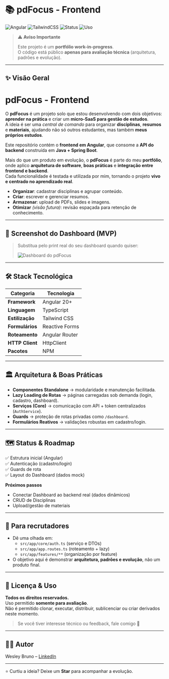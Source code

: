 # 📚 pdFocus - Frontend

![Angular](https://img.shields.io/badge/Angular-20-red)
![TailwindCSS](https://img.shields.io/badge/TailwindCSS-3-blue)
![Status](https://img.shields.io/badge/Status-Work_in_Progress-yellow)
![Uso](https://img.shields.io/badge/Portfolio-WIP_(não_clonar)-lightgrey)

> ⚠️ **Aviso Importante**
>
> Este projeto é um **portfólio work-in-progress**.  
> O código está público **apenas para avaliação técnica** (arquitetura, padrões e evolução).  

---

## ✨ Visão Geral

# pdFocus - Frontend

O **pdFocus** é um projeto solo que estou desenvolvendo com dois objetivos: **aprender na prática** e criar um **micro-SaaS para gestão de estudos**.  
A ideia é ser uma *central de comando* para organizar **disciplinas**, **resumos** e **materiais**, ajudando não só outros estudantes, mas também **meus próprios estudos**.

Este repositório contém o **frontend em Angular**, que consome a **API do backend** construída em **Java + Spring Boot**.

Mais do que um produto em evolução, o **pdFocus** é parte do meu **portfólio**, onde aplico **arquitetura de software**, **boas práticas** e **integração entre frontend e backend**.  
Cada funcionalidade é testada e utilizada por mim, tornando o projeto **vivo e centrado no aprendizado real**.

- **Organizar**: cadastrar disciplinas e agrupar conteúdo.
- **Criar**: escrever e gerenciar resumos.
- **Armazenar**: upload de PDFs, slides e imagens.
- **Otimizar** *(visão futura)*: revisão espaçada para retenção de conhecimento.

---

## 📸 Screenshot do Dashboard (MVP)

> Substitua pelo print real do seu dashboard quando quiser:
>
> ![Dashboard do pdFocus](https://via.placeholder.com/1000x500.png?text=Preview+Dashboard)

---

## 🛠️ Stack Tecnológica

| Categoria        | Tecnologia     |
|------------------|----------------|
| **Framework**    | Angular 20+    |
| **Linguagem**    | TypeScript     |
| **Estilização**  | Tailwind CSS   |
| **Formulários**  | Reactive Forms |
| **Roteamento**   | Angular Router |
| **HTTP Client**  | HttpClient     |
| **Pacotes**      | NPM            |

---

## 🏛️ Arquitetura & Boas Práticas

- **Componentes Standalone** → modularidade e manutenção facilitada.  
- **Lazy Loading de Rotas** → páginas carregadas sob demanda (login, cadastro, dashboard).  
- **Serviços (Core)** → comunicação com API + token centralizados (`AuthService`).  
- **Guards** → proteção de rotas privadas como `/dashboard`.  
- **Formulários Reativos** → validações robustas em cadastro/login.

---

## 🗺️ Status & Roadmap

✅ Estrutura inicial (Angular)  
✅ Autenticação (cadastro/login)  
✅ Guards de rota  
✅ Layout do Dashboard (dados mock)

**Próximos passos**
- Conectar Dashboard ao backend real (dados dinâmicos)
- CRUD de Disciplinas
- Upload/gestão de materiais

---

## 🔎 Para recrutadores

- Dê uma olhada em:
  - `src/app/core/auth.ts` (serviço e DTOs)
  - `src/app/app.routes.ts` (roteamento + lazy)
  - `src/app/features/**` (organização por feature)
- O objetivo aqui é demonstrar **arquitetura, padrões e evolução**, não um produto final.

---

## 📄 Licença & Uso

**Todos os direitos reservados.**  
Uso permitido **somente para avaliação**.  
Não é permitido clonar, executar, distribuir, sublicenciar ou criar derivados neste momento.

> Se você tiver interesse técnico ou feedback, fale comigo 🙂

---

## 👨‍💻 Autor

Wesley Bruno – [LinkedIn](https://linkedin.com/in/seu-perfil)

---

⭐ Curtiu a ideia? Deixe um **Star** para acompanhar a evolução.
